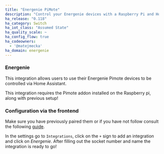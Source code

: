 ```yaml
---
title: "Energenie PiMote"
description: "Control your Energenie devices with a Raspberry Pi and Home Assistant"
ha_release: "0.118"
ha_category: Switch
ha_iot_class: "Assumed State"
ha_quality_scale: ~
ha_config_flow: true
ha_codeowners:
  - '@matejmecka'
ha_domain: energenie
---
```

### Energenie

This integration allows users to use their Energenie Pimote devices to be controlled via Home Assistant.

<div class='note'>
This integration requires the Pimote addon installed on the Raspberry pi, along with previous setup!
</div>

### Configuration via the frontend

Make sure you have previously paired them or if you have not follow consult the following [guide](https://www.raspberrypi-spy.co.uk/2017/08/controlling-energenie-power-sockets-with-the-pi-mote-addon/).

In the settings go to `Integrations`, click on the `+` sign to add an integration and click on *Energenie*. After filling out the socket number and name the integration is ready to go!


